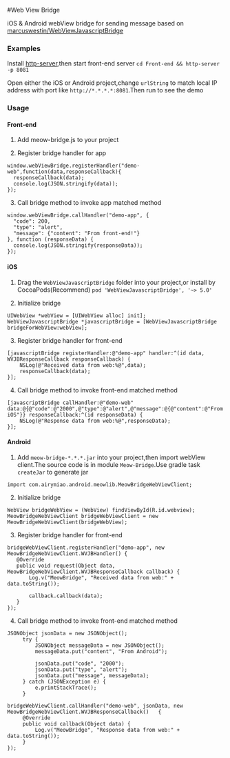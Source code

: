 #Web View Bridge

iOS & Android webView bridge for sending message based on [marcuswestin/WebViewJavascriptBridge](https://github.com/marcuswestin/WebViewJavascriptBridge)

### Examples

Install [http-server](https://www.npmjs.com/package/http-server),then start front-end server `cd Front-end && http-server -p 8081`

Open either the iOS or Android project,change `urlString` to match local IP address with port like `http://*.*.*.*:8081`.Then run to see the demo


### Usage

#### Front-end

1. Add meow-bridge.js to your project

2. Register bridge handler for app

  ```
  window.webViewBridge.registerHandler("demo-web",function(data,responseCallback){
    responseCallback(data);
    console.log(JSON.stringify(data));
  });
  ```

3. Call bridge method to invoke app matched method

  ```
  window.webViewBridge.callHandler("demo-app", {
    "code": 200,
    "type": "alert",
    "message": {"content": "From front-end!"}
  }, function (responseData) {
    console.log(JSON.stringify(responseData));
  });
  ```

#### iOS

1. Drag the `WebViewJavascriptBridge` folder into your project,or install by CocoaPods(Recommend) `pod 'WebViewJavascriptBridge', '~> 5.0'`

2. Initialize bridge

  ```
  UIWebView *webView = [UIWebView alloc] init];
  WebViewJavascriptBridge *javascriptBridge = [WebViewJavascriptBridge bridgeForWebView:webView];
  ```

3. Register bridge handler for front-end

  ```
  [javascriptBridge registerHandler:@"demo-app" handler:^(id data, WVJBResponseCallback responseCallback) {
      NSLog(@"Received data from web:%@",data);
      responseCallback(data);
  }];
  ```

4. Call bridge method to invoke front-end matched method

  ```
  [javascriptBridge callHandler:@"demo-web" data:@{@"code":@"2000",@"type":@"alert",@"message":@{@"content":@"From iOS"}} responseCallback:^(id responseData) {
      NSLog(@"Response data from web:%@",responseData);
  }];
  ```

#### Android

1. Add `meow-bridge-*.*.*.jar` into your project,then import webView client.The source code is in module `Meow-Bridge`.Use gradle task `createJar` to generate jar

  ```
  import com.airymiao.android.meowlib.MeowBridgeWebViewClient;
  ```

2. Initialize bridge

  ```
  WebView bridgeWebView = (WebView) findViewById(R.id.webview);
  MeowBridgeWebViewClient bridgeWebViewClient = new MeowBridgeWebViewClient(bridgeWebView);
  ```

3. Register bridge handler for front-end

  ```
  bridgeWebViewClient.registerHandler("demo-app", new MeowBridgeWebViewClient.WVJBHandler() {
     @Override
     public void request(Object data, MeowBridgeWebViewClient.WVJBResponseCallback callback) {
         Log.v("MeowBridge", "Received data from web:" + data.toString());

         callback.callback(data);
     }
  });
  ```

4. Call bridge method to invoke front-end matched method

  ```
  JSONObject jsonData = new JSONObject();
       try {
           JSONObject messageData = new JSONObject();
           messageData.put("content", "From Android");

           jsonData.put("code", "2000");
           jsonData.put("type", "alert");
           jsonData.put("message", messageData);
       } catch (JSONException e) {
           e.printStackTrace();
       }

  bridgeWebViewClient.callHandler("demo-web", jsonData, new MeowBridgeWebViewClient.WVJBResponseCallback()   {
       @Override
       public void callback(Object data) {
           Log.v("MeowBridge", "Response data from web:" + data.toString());
       }
  });
  ```
